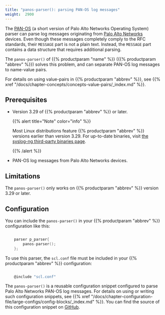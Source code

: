 ```yaml
---
title: "panos-parser(): parsing PAN-OS log messages"
weight:  2900
---
```

<!-- DISCLAIMER: This file is based on the syslog-ng Open Source Edition documentation https://github.com/balabit/syslog-ng-ose-guides/commit/2f4a52ee61d1ea9ad27cb4f3168b95408fddfdf2 and is used under the terms of The syslog-ng Open Source Edition Documentation License. The file has been modified by Axoflow. -->

The [PAN-OS](https://docs.paloaltonetworks.com/pan-os.html) (a short version of Palo Alto Networks Operating System) parser can parse log messages originating from [Palo Alto Networks](https://www.paloaltonetworks.com/) devices. Even though these messages completely comply to the RFC standards, their `MESSAGE` part is not a plain text. Instead, the `MESSAGE` part contains a data structure that requires additional parsing.

The `panos-parser()` of {{% productparam "name" %}} ({{% productparam "abbrev" %}}) solves this problem, and can separate PAN-OS log messages to name-value pairs.

For details on using value-pairs in {{% productparam "abbrev" %}}, see {{% xref "/docs/chapter-concepts/concepts-value-pairs/_index.md" %}}.


## Prerequisites

  - Version 3.29 of {{% productparam "abbrev" %}} or later.
    
    {{% alert title="Note" color="info" %}}
    
    Most Linux distributions feature {{% productparam "abbrev" %}} versions earlier than version 3.29. For up-to-date binaries, visit [the syslog-ng third-party binaries page](https://www.syslog-ng.com/products/open-source-log-management/3rd-party-binaries.aspx).
    
    {{% /alert %}}

  - PAN-OS log messages from Palo Alto Networks devices.



## Limitations

The `panos-parser()` only works on {{% productparam "abbrev" %}} version 3.29 or later.



## Configuration

You can include the `panos-parser()` in your {{% productparam "abbrev" %}} configuration like this:

```c

    parser p_parser{
        panos-parser();
    };

```

To use this parser, the `scl.conf` file must be included in your {{% productparam "abbrev" %}} configuration:

```c

    @include "scl.conf"

```

The `panos-parser()` is a reusable configuration snippet configured to parse Palo Alto Networks PAN-OS log messages. For details on using or writing such configuration snippets, see {{% xref "/docs/chapter-configuration-file/large-configs/config-blocks/_index.md" %}}. You can find the source of this configuration snippet on [GitHub](https://github.com/syslog-ng/syslog-ng/blob/master/scl/paloalto/panos.conf).

